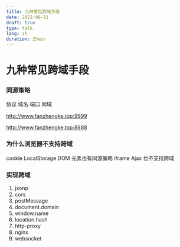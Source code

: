 ```yaml
---
title: 九种常见跨域手段
date: 2022-06-11
draft: true
type: talk
lang: zh
duration: 25min
---
```


# 九种常见跨域手段

### 同源策略

协议 域名 端口 同域

http://www.fanzhengke.top:9999

http://www.fanzhengke.top:8888

### 为什么浏览器不支持跨域

cookie LocalStorage
DOM 元素也有同源策略 iframe
Ajax 也不支持跨域

### 实现跨域

1. jsonp
2. cors
3. postMessage
4. document.domain
5. window.name
6. location.hash
7. http-proxy
8. nginx
9. websocket
